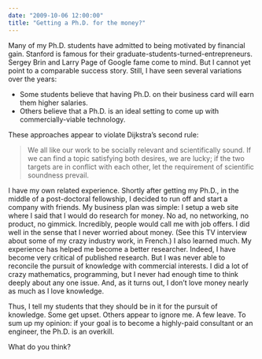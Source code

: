 ```yaml
---
date: "2009-10-06 12:00:00"
title: "Getting a Ph.D. for the money?"
---
```




Many of my Ph.D. students have admitted to being motivated by financial gain. Stanford is famous for their graduate-students-turned-entrepreneurs. Sergey Brin and Larry Page of Google fame come to mind. But I cannot yet point to a comparable success story. Still, I have seen several variations over the years:

- Some students believe that having Ph.D. on their business card will earn them higher salaries.
- Others believe that a Ph.D. is an ideal setting to come up with commercially-viable technology.


These approaches appear to violate Dijkstra&rsquo;s second rule:

> We all like our work to be socially relevant and scientifically sound. If we can find a topic satisfying both desires, we are lucky; if the two targets are in conflict with each other, let the requirement of scientific soundness prevail.


I have my own related experience. Shortly after getting my Ph.D., in the middle of a post-doctoral fellowship, I decided to run off and start a company with friends. My business plan was simple: I setup a web site where I said that I would do research for money. No ad, no networking, no product, no gimmick. Incredibly, people would call me with job offers. I did well in the sense that I never worried about money. (See this TV interview about some of my crazy industry work, in French.) I also learned much. My experience has helped me become a better researcher. Indeed, I have become very critical of published research. But I was never able to reconcile the pursuit of knowledge with commercial interests. I did a lot of crazy mathematics, programming, but I never had enough time to think deeply about any one issue.  And, as it turns out, I don&rsquo;t love money nearly as much as I love knowledge.

Thus, I tell my students that they should be in it for the pursuit of knowledge. Some get upset. Others appear to ignore me. A few leave.
To sum up my opinion: if your goal is to become a highly-paid consultant or an engineer, the Ph.D. is an overkill.

What do you think?

